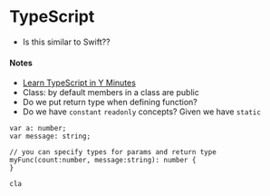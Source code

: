 # TypeScript

- Is this similar to Swift??

#### Notes
- [Learn TypeScript in Y Minutes](https://learnxinyminutes.com/docs/typescript/)
- Class: by default members in a class are public
- Do we put return type when defining function?
- Do we have `constant` `readonly` concepts? Given we have `static`



```typesript
var a: number;
var message: string;

// you can specify types for params and return type
myFunc(count:number, message:string): number {
}

cla
```
